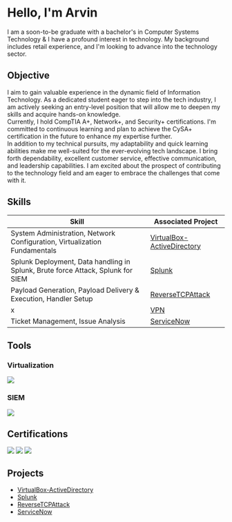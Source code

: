# Hello, I'm Arvin

I am a soon-to-be graduate with a bachelor's in Computer Systems Technology & I have a profound interest in technology. My background includes retail experience, and I'm looking to advance into the technology sector.

## Objective
I aim to gain valuable experience in the dynamic field of Information Technology. As a dedicated student eager to step into the tech industry, I am actively seeking an entry-level position that will allow me to deepen my skills and acquire hands-on knowledge. <br>
Currently, I hold CompTIA A+, Network+, and Security+ certifications. I'm committed to continuous learning and plan to achieve the CySA+ certification in the future to enhance my expertise further. <br>
In addition to my technical pursuits, my adaptability and quick learning abilities make me well-suited for the ever-evolving tech landscape. I bring forth dependability, excellent customer service, effective communication, and leadership capabilities. I am excited about the prospect of contributing to the technology field and am eager to embrace the challenges that come with it.

## Skills

| Skill                                         | Associated Project         |
|-----------------------------------------------|----------------------------|
| System Administration, Network Configuration, Virtualization Fundamentals          | [VirtualBox-ActiveDirectory](https://github.com/Y-Arvin/VirtualBox-ActiveDirectory) |
| Splunk Deployment, Data handling in Splunk, Brute force Attack, Splunk for SIEM        | [Splunk](https://github.com/Y-Arvin/Splunk) |
| Payload Generation, Payload Delivery & Execution, Handler Setup         | [ReverseTCPAttack](https://github.com/Y-Arvin/ReverseTCPAttack) |
| x   | [VPN](https://github.com/Y-Arvin/ServiceNow) |
| Ticket Management, Issue Analysis        |[ServiceNow](https://github.com/Y-Arvin/ServiceNow) |



## Tools

### Virtualization
<div>
    <img src="https://img.shields.io/badge/VirtualBox-183A61?style=for-the-badge&logo=virtualbox&logoColor=blue" /> 
</div>

### SIEM
<div>
    <img src="https://img.shields.io/badge/-Splunk-000000?&style=for-the-badge&logo=Splunk&logoColor=white" />
</div>

## Certifications
<div>
  <img src="https://img.shields.io/badge/-Security%2B-ffffff?&style=for-the-badge&logo=CompTIA&logoColor=red" />
  <img src="https://img.shields.io/badge/-Network%2B-ffffff?&style=for-the-badge&logo=CompTIA&logoColor=red" />
  <img src="https://img.shields.io/badge/-A%2B-ffffff?&style=for-the-badge&logo=CompTIA&logoColor=red" />
</div>

## Projects
- [VirtualBox-ActiveDirectory](https://github.com/Y-Arvin/VirtualBox-ActiveDirectory)
- [Splunk](https://github.com/Y-Arvin/Splunk) 
- [ReverseTCPAttack](https://github.com/Y-Arvin/ReverseTCPAttack) 
- [ServiceNow](https://github.com/Y-Arvin/ServiceNow)
